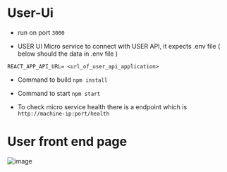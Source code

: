 # User-Ui

- run on port ``` 3000 ```

- USER UI Micro service to connect with USER API, it expects .env file ( below should the data in .env file )

```
REACT_APP_API_URL= <url_of_user_api_application>
```

- Command to build  ``` npm install ```

- Command to start  ``` npm start ```

- To check micro service  health there is a endpoint which is ``` http://machine-ip:port/health```


# User front end page 

![image](https://github.com/user-attachments/assets/4d536ab6-f045-446e-aad3-c12e91bf58c5)



